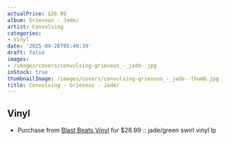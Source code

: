 ```yaml
---
actualPrice: $26.99
album: Grievous - Jade/
artist: Convulsing
categories:
- Vinyl
date: '2025-04-26T05:40:39'
draft: false
images:
- /images/covers/convulsing-grievous_-_jade-.jpg
inStock: true
thumbnailImage: /images/covers/convulsing-grievous_-_jade--thumb.jpg
title: Convulsing - Grievous - Jade/
---
```


## Vinyl
* Purchase from [Blast Beats Vinyl](https://blastbeatsvinyl.com/products/convulsing-grievous-jade-green-swirl-vinyl-lp-1) for $26.99 :: jade/green swirl vinyl lp
